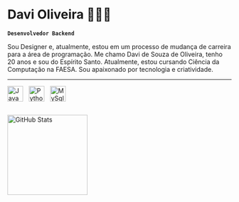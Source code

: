 # Davi Oliveira 👨🏽‍💻

**`Desenvolvedor Backend`**

Sou Designer e, atualmente, estou em um processo de mudança de carreira para a área de programação. Me chamo Davi de Souza de Oliveira, tenho 20 anos e sou do Espírito Santo. Atualmente, estou cursando Ciência da Computação na FAESA. Sou apaixonado por tecnologia e criatividade.

---

<img
    align="left" 
    alt="Java" 
    title="Java"
    width="35px" 
    style="padding-right: 10px;" 
    src="https://cdn.jsdelivr.net/gh/devicons/devicon@latest/icons/java/java-original.svg"
 />

<img 
    align="left" 
    alt="Python" 
    title="Python"
    width="35px" 
    style="padding-right:10px;" 
 src="https://cdn.jsdelivr.net/gh/devicons/devicon@latest/icons/python/python-original.svg"
/>

<img 
    align="left" 
    alt="MySql" 
    title="MySql"
    width="35px" 
    style="padding-right:10px;" 
    src="https://cdn.jsdelivr.net/gh/devicons/devicon@latest/icons/mysql/mysql-original.svg"
/>
          


<br>
<br>
<br>


<img 
    align="left" 
    alt="GitHub Stats" 
    height="180" 
    style="padding-right: 10px;" 
    src="https://github-readme-stats.vercel.app/api?username=dev-davioliveira&show_icons=true&theme=dracula&include_all_commits=true&locale=pt-br" 
  />


